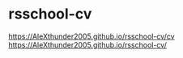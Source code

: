 # rsschool-cv
https://AleXthunder2005.github.io/rsschool-cv/cv  
https://AleXthunder2005.github.io/rsschool-cv/

